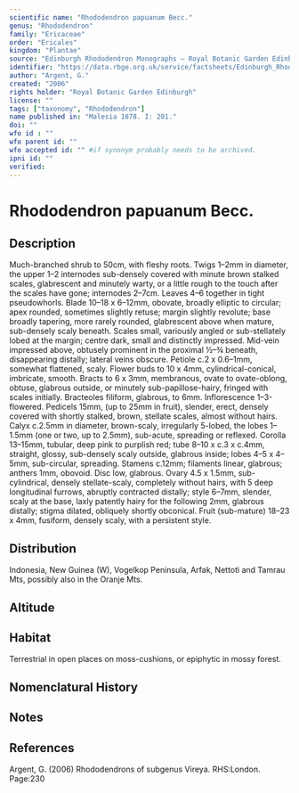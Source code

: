 ```yaml
---
scientific name: "Rhododendron papuanum Becc."
genus: "Rhododendron"
family: "Ericaceae"
order: "Ericales"
kingdom: "Plantae"
source: "Edinburgh Rhododendron Monographs – Royal Botanic Garden Edinburgh"
identifier: "https://data.rbge.org.uk/service/factsheets/Edinburgh_Rhododendron_Monographs.xhtml"
author: "Argent, G."
created: "2006"
rights holder: "Royal Botanic Garden Edinburgh"
license: ""
tags: ["taxonomy", "Rhododendron"]
name published in: "Malesia 1878. I: 201."
doi: ""
wfo id : ""
wfo parent id: ""
wfo accepted id: "" #if synonym probably needs to be archived.                      
ipni id: ""
verified:
---
```


                       

# Rhododendron papuanum Becc.

## Description
Much-branched shrub to 50cm, with fleshy roots. Twigs 1–2mm in diameter, the upper 1–2 internodes sub-densely covered with minute brown stalked scales, glabrescent and minutely warty, or a little rough to the touch after the scales have gone; internodes 2–7cm. Leaves 4–6 together in tight pseudowhorls. Blade 10–18 x 6–12mm, obovate, broadly elliptic to circular; apex rounded, sometimes slightly retuse; margin slightly revolute; base broadly tapering, more rarely rounded, glabrescent above when mature, sub-densely scaly beneath. Scales small, variously angled or sub-stellately lobed at the margin; centre dark, small and distinctly impressed. Mid-vein impressed above, obtusely prominent in the proximal ½–¾ beneath, disappearing distally; lateral veins obscure. Petiole c.2 x 0.6–1mm, somewhat flattened, scaly. Flower buds to 10 x 4mm, cylindrical-conical, imbricate, smooth. Bracts to 6 x 3mm, membranous, ovate to ovate-oblong, obtuse, glabrous outside, or minutely sub-papillose-hairy, fringed with scales initially. Bracteoles filiform, glabrous, to 6mm. Inflorescence 1–3-flowered. Pedicels 15mm, (up to 25mm in fruit), slender, erect, densely covered with shortly stalked, brown, stellate scales, almost without hairs. Calyx c.2.5mm in diameter, brown-scaly, irregularly 5-lobed, the lobes 1–1.5mm (one or two, up to 2.5mm), sub-acute, spreading or reflexed. Corolla 13–15mm, tubular, deep pink to purplish red; tube 8–10 x c.3 x c.4mm, straight, glossy, sub-densely scaly outside, glabrous inside; lobes 4–5 x 4–5mm, sub-circular, spreading. Stamens c.12mm; filaments linear, glabrous; anthers 1mm, obovoid. Disc low, glabrous. Ovary 4.5 x 1.5mm, sub-cylindrical, densely stellate-scaly, completely without hairs, with 5 deep longitudinal furrows, abruptly contracted distally; style 6–7mm, slender, scaly at the base, laxly patently hairy for the following 2mm, glabrous distally; stigma dilated, obliquely shortly obconical. Fruit (sub-mature) 18–23 x 4mm, fusiform, densely scaly, with a persistent style.

## Distribution
Indonesia, New Guinea (W), Vogelkop Peninsula, Arfak, Nettoti and Tamrau Mts, possibly also in the Oranje Mts.

## Altitude


## Habitat
Terrestrial in open places on moss-cushions, or epiphytic in mossy forest.

## Nomenclatural History

                       
## Notes


## References

Argent, G. (2006) Rhododendrons of subgenus Vireya. RHS:London. Page:230
